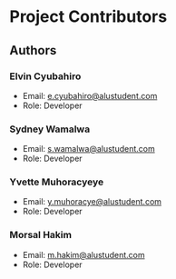 # Project Contributors

## Authors

### Elvin Cyubahiro
- Email: e.cyubahiro@alustudent.com
- Role: Developer
### Sydney Wamalwa
- Email: s.wamalwa@alustudent.com
- Role: Developer 
### Yvette Muhoracyeye
- Email: y.muhoracye@alustudent.com
- Role: Developer
### Morsal Hakim
- Email: m.hakim@alustudent.com
- Role: Developer
